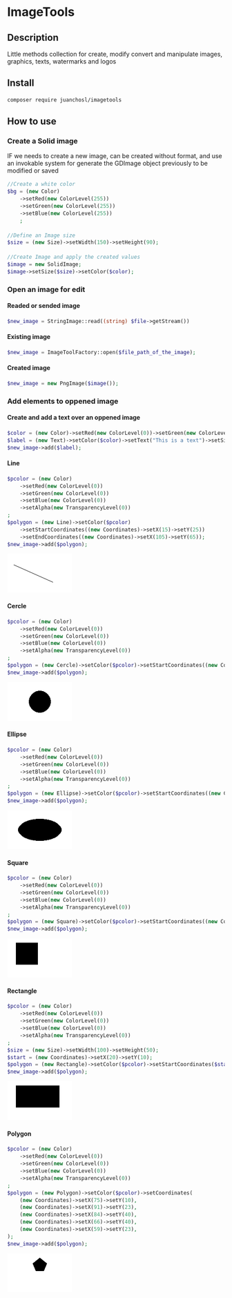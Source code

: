 # ImageTools

## Description

Little methods collection for create, modify convert and manipulate images, graphics, texts, watermarks and logos

## Install

```bash
composer require juanchosl/imagetools
```

## How to use

### Create a Solid image

IF we needs to create a new image, can be created without format, and use an invokable system for generate the GDImage object previously to be modified or saved

```php
//Create a white color
$bg = (new Color)
    ->setRed(new ColorLevel(255))
    ->setGreen(new ColorLevel(255))
    ->setBlue(new ColorLevel(255))
    ;

//Define an Image size
$size = (new Size)->setWidth(150)->setHeight(90);

//Create Image and apply the created values
$image = new SolidImage;
$image->setSize($size)->setColor($color);
```

### Open an image for edit

#### Readed or sended image

```php
$new_image = StringImage::read((string) $file->getStream())
```

#### Existing image

```php
$new_image = ImageToolFactory::open($file_path_of_the_image);
```

#### Created image

```php
$new_image = new PngImage($image());
```

### Add elements to oppened image

#### Create and add a text over an oppened image

```php
$color = (new Color)->setRed(new ColorLevel(0))->setGreen(new ColorLevel(0))->setBlue(new ColorLevel(0));
$label = (new Text)->setColor($color)->setText("This is a text")->setSize(5);
$new_image->add($label);
```

#### Line

```php
$pcolor = (new Color)
    ->setRed(new ColorLevel(0))
    ->setGreen(new ColorLevel(0))
    ->setBlue(new ColorLevel(0))
    ->setAlpha(new TransparencyLevel(0))
;
$polygon = (new Line)->setColor($pcolor)
    ->setStartCoordinates((new Coordinates)->setX(15)->setY(25))
    ->setEndCoordinates((new Coordinates)->setX(105)->setY(65));
$new_image->add($polygon);
```

![Line](https://github.com/JuanchoSL/ImageTools/blob/master/assets/images/line.png?raw=true "Line")

#### Cercle

```php
$pcolor = (new Color)
    ->setRed(new ColorLevel(0))
    ->setGreen(new ColorLevel(0))
    ->setBlue(new ColorLevel(0))
    ->setAlpha(new TransparencyLevel(0))
;
$polygon = (new Cercle)->setColor($pcolor)->setStartCoordinates((new Coordinates)->setX(75)->setY(45))->setSize(50);
$new_image->add($polygon);
```

![Cercle](https://github.com/JuanchoSL/ImageTools/blob/master/assets/images/cercle.png?raw=true "Cercle")

#### Ellipse

```php
$pcolor = (new Color)
    ->setRed(new ColorLevel(0))
    ->setGreen(new ColorLevel(0))
    ->setBlue(new ColorLevel(0))
    ->setAlpha(new TransparencyLevel(0))
;
$polygon = (new Ellipse)->setColor($pcolor)->setStartCoordinates((new Coordinates)->setX(75)->setY(45))->setSize((new Size)->setWidth(100)->setHeight(50));
$new_image->add($polygon);
```

![Ellipse](https://github.com/JuanchoSL/ImageTools/blob/master/assets/images/ellipse.png?raw=true "Ellipse")

#### Square

```php
$pcolor = (new Color)
    ->setRed(new ColorLevel(0))
    ->setGreen(new ColorLevel(0))
    ->setBlue(new ColorLevel(0))
    ->setAlpha(new TransparencyLevel(0))
;
$polygon = (new Square)->setColor($pcolor)->setStartCoordinates((new Coordinates)->setX(20)->setY(10))->setSize(50);
$new_image->add($polygon);
```

![Square](https://github.com/JuanchoSL/ImageTools/blob/master/assets/images/square.png?raw=true "Square")

#### Rectangle

```php
$pcolor = (new Color)
    ->setRed(new ColorLevel(0))
    ->setGreen(new ColorLevel(0))
    ->setBlue(new ColorLevel(0))
    ->setAlpha(new TransparencyLevel(0))
;
$size = (new Size)->setWidth(100)->setHeight(50);
$start = (new Coordinates)->setX(20)->setY(10);
$polygon = (new Rectangle)->setColor($pcolor)->setStartCoordinates($start)->setSize($size);
$new_image->add($polygon);
```

![Rectangle](https://github.com/JuanchoSL/ImageTools/blob/master/assets/images/rectangle.png?raw=true "Rectangle")

#### Polygon

```php
$pcolor = (new Color)
    ->setRed(new ColorLevel(0))
    ->setGreen(new ColorLevel(0))
    ->setBlue(new ColorLevel(0))
    ->setAlpha(new TransparencyLevel(0))
;
$polygon = (new Polygon)->setColor($pcolor)->setCoordinates(
    (new Coordinates)->setX(75)->setY(10),
    (new Coordinates)->setX(91)->setY(23),
    (new Coordinates)->setX(84)->setY(40),
    (new Coordinates)->setX(66)->setY(40),
    (new Coordinates)->setX(59)->setY(23),
);
$new_image->add($polygon);
```

![Polygon](https://github.com/JuanchoSL/ImageTools/blob/master/assets/images/polygon.png?raw=true "Polygon")
